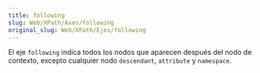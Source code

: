 ```yaml
---
title: following
slug: Web/XPath/Axes/following
original_slug: Web/XPath/Ejes/following
---
```


El eje `following` indica todos los nodos que aparecen después del nodo de contexto, excepto cualquier nodo `descendant`, `attribute` y `namespace`.
